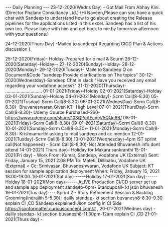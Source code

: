 --- Daily Planning ---
23-12-2020(Wedns Day) - Got Mail From Abhay Kini.(Director Phalanx Consultancy Ltd.)
(Hi Naveen,Please can you have a quick chat with Sandeep to understand 
how to go about creating the Release pipelines for the applications listed in this excel.
Sandeep has a list of his own too.
Please liaise with him and get back to me by tomorrow afternoon with your questions.)


24-12-2020(Thurs Day) -Mailed to sandeep( Regarding CICD Plan & Actions discussion ).

25-12-2020(Friday)- Holday-Prepared for e mail & Scurm
26-12-2020(Satarday)-Holday--
27-12-2020(Sunday)-Holday-
28-12-2020(Monday)-
29-12-2020(Tusday)- Maile to Sandeep Q on Document&Code "sandeep Provide clarifications on The topics" 
30-12-2020(Wednestday)-Sandeep Chat in slack "Have you received any email regarding your vodafone access?"
31-12-2020(Thursday)-
.............................
01-01-2021(Friday)-Holday
02-01-2021(Satarday)-Holday
03-01-2021(Sunday)-Holday
04-01-2021(Monday)- Scrm Call(8-8.30)
05-01-2021(Tusday)-Scrm Call(8-8.30)
06-01-2021(WednesDay)-Scrm Call(8-8.30) -Bhuvaneswaran Given KT -High Level
07-01-2021(ThursDay)-Scrm Call(8-8.30)- Udemy Cource Purchased-360- https://www.udemy.com/share/103QPoAEcdeV5QQn8B/
08-01-2021(Friday)-Scrm Call(8-8.30) 
09-01-2021(Saturday)-Scrm Call(8-8.30)
10-01-2021(Sunday)-Scrm Call(8-8.30)- 
11-01-2021(Monday)-Scrm Call(8-8.30)- Krishnamurthi asking to mail sandeep and cc mention
12-01-2021(Tusday)-Scrm Call(8-8.30)
13-01-2021(Wednesday)-4pm IST sprint call(Not happened) - Scrm Call(8-8.30)-Not Attended Bhuvanesh info dont attend
14-01-2021( Thurs day)- Holiday for Makara sankranthi
15-01-2021(Fri day) - Work
From: Kumar, Sandeep, Vodafone UK (External) 
Sent: Friday, January 15, 2021 2:08 PM
To: Mateti, Dillibabu, Vodafone UK (External) <
Cc: Srinivasan, Bhuvaneshwaran, Vodafone UK 
Subject: KT session for sample application deployment
When: Friday, January 15, 2021 18:00-19:00.
16-01-2021(Sat day)------Holiday
17-01-2021(Sun day)------Holday
18-01-2021(Mon day)------ ALIVE Production CI/CD server set up and sample app deployment sandeep-6pm- Standupcall- kt json bhuvanesh
19-01-2021(Tus day)---- Sprint 2 - Story Refinement Session & Backlog Grooming(indrajith 5-5.30)- dailly standap- kt section buvanesh8-8.30-9.30 explain CI ,CD 
Sandeep explained Json config in CI Side
https://jsonformatter.curiousconcept.com/# ,
20-01-2021(Wednes day) - dailly standap- kt section buvanesh8-11.30pm-12am explain CI ,CD
21-01-2021(Thurs day) -
